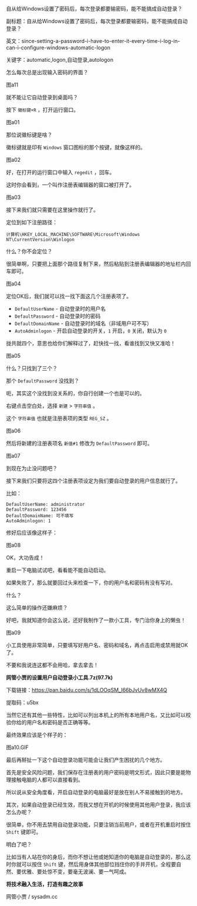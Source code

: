 自从给Windows设置了密码后，每次登录都要输密码，能不能搞成自动登录？

副标题：自从给Windows设置了密码后，每次登录都要输密码，能不能搞成自动登录？

英文：since-setting-a-password-i-have-to-enter-it-every-time-i-log-in-can-i-configure-windows-automatic-logon

关键字：automatic,logon,自动登录,autologon





怎么每次总是出现输入密码的界面？

图a11



就不能让它自动登录到桌面吗？





按下 `徽标键+R` ，打开运行窗口。

图a01



那位说徽标键是啥？

徽标键就是印有 `Windows` 窗口图标的那个按键，就像这样的。

图a02



好，在打开的运行窗口中输入 `regedit` ，回车。

这时你会看到，一个叫作注册表编辑器的窗口被打开了。

图a03



接下来我们就只需要在这里操作就行了。

定位到如下注册路径：

```
计算机\HKEY_LOCAL_MACHINE\SOFTWARE\Microsoft\Windows NT\CurrentVersion\Winlogon
```



什么？你不会定位？

很简单啊，只要把上面那个路径复制下来，然后粘贴到注册表编辑器的地址栏内回车即可。

图a04



定位OK后，我们就可以找一找下面这几个注册表项了。

* `DefaultUserName` - 自动登录时的用户名
* `DefaultPassword` - 自动登录时的密码
* `DefaultDomainName` - 自动登录时的域名（非域用户可不写）
* `AutoAdminlogon` - 开启自动登录的开关，`1` 开启，`0` 关闭，默认为 `0`



拢共就四个，意思也给你们解释过了，赶快找一找，看谁找到又快又准哈！

图a05



什么？只找到了三个？

那个 `DefaultPassword` 没找到？

呃，其实这个没找到没关系的，你自行创建一个也是可以的。



右键点击空白处，选择 `新建` > `字符串值` 。

这个 `字符串值` 也就是注册表项的类型 `REG_SZ` 。

图a06



然后将新建的注册表项名 `新值#1` 修改为 `DefaultPassword` 即可。

图a07



到现在为止没问题吧？

接下来我们只要将这四个注册表项设定为我们要自动登录的用户信息就行了。

比如：

```
DefaultUserName: administrator
DefaultPassword: 123456
DefaultDomainName: 可不填写
AutoAdminlogon: 1
```



修好后应该像这样子：

图a08



OK，大功告成！

重启一下电脑试试吧，看看能不能自动启动。

如果失败了，那么就要回过头来检查一下，你的用户名和密码有没有写对。



什么？

这么简单的操作还嫌麻烦？

好吧，我就知道你会这么说，还好我制作了一款小工具，专门治你身上的懒虫！

图a09



小工具使用非常简单，只要填写好用户名、密码和域名，再点击启用或禁用就OK了。

不要和我说连这都不会用哈，拿去拿去！



**网管小贾的设置用户自动登录小工具.7z(97.7k)**

下载链接：https://pan.baidu.com/s/1dLOOqSM_I66bJvUv8wMX4Q

提取码：u5bx



当然它还有其他一些特性，比如可以列出本机上的所有本地用户名，又比如可以校验你给的用户名和密码是否正确等等。



最终效果应该是个样子的：

图a10.GIF



最后再掰扯一下这个自动登录功能可能会让我们产生困扰的几个地方。



首先是安全风险问题，我们保存在注册表的用户密码是明文形式，因此只要是能物理接触电脑的人都可以直接看到。

所以说从安全角度看，开启自动登录的电脑最好是放在别人不易接触到的地方。



其次，如果自动登录已经生效，而我又想在开机的时候使用其他用户登录，我应该怎么办呢？

很简单，你不用去禁用自动登录功能，只要注销当前用户，或者在开机重启时按住 `Shift` 键即可。

明白了吧？

比如当有人站在你的身后，而你不想让他或她知道你的电脑是自动登录的，那么这时你就可以按住 `Shift` 键，然后用身体其他部位挡住你的手并开机，全程要自然、要优雅、要处惊不变，要毫无波澜、要一气呵成。





**将技术融入生活，打造有趣之故事**

网管小贾 / sysadm.cc